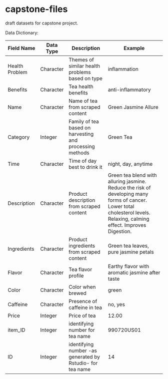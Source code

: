 # capstone-files
draft datasets for capstone project.

Data Dictionary:

| Field Name | Data Type | Description | Example |
| ---------- | ---------- | ---------- | ---------- |
| Health Problem | Character | Themes of similar health problems based on type | inflammation |
| Benefits | Character | Tea health benefits | anti-inflammatory |
| Name | Character | Name of tea from scraped content | Green Jasmine Allure |
| Category | Integer | Family of tea based on harvesting and processing methods | Green Tea |
| Time | Character  | Time of day best to drink it | night, day, anytime |
| Description | Character | Product description from scraped content | Green tea blend with alluring jasmine. Reduce the risk of developing many forms of cancer. Lower total cholesterol levels. Relaxing, calming effect. Improves Digestion. |
| Ingredients | Character | Product ingredients from scraped content | Green tea leaves, pure jasmine petals |
| Flavor | Character | Tea flavor profile | Earthy flavor with aromatic jasmine after taste |
| Color | Character | Color when brewed | green |
| Caffeine | Character | Presence of caffeine in tea | no, yes |
| Price | Integer | Price of tea | 12.00 |
| item_ID | Integer | identifying number for tea name | 990720US01 |
| ID | Integer | identifying number -as generated by Rstudio- for tea name | 14 |
